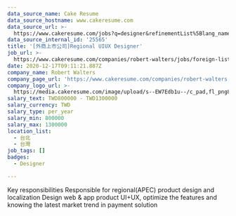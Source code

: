 ```yaml
---
data_source_name: Cake Resume
data_source_hostname: www.cakeresume.com
data_source_url: >-
  https://www.cakeresume.com/jobs?q=designer&refinementList%5Blang_name%5D%5B0%5D=English&refinementList%5Bsalary_type%5D=per_year
data_source_internal_id: '25565'
title: '[外商上市公司]Regional UIUX Designer'
job_url: >-
  https://www.cakeresume.com/companies/robert-walters/jobs/foreign-listed-company-regional-uiux-designer
date: 2020-12-17T09:11:21.887Z
company_name: Robert Walters
company_page_url: 'https://www.cakeresume.com/companies/robert-walters'
company_logo_url: >-
  https://media.cakeresume.com/image/upload/s--EW7Edb1u--/c_pad,fl_png8,h_200,w_200/v1600053194/xc6aglyvacjd8nwbof70.png
salary_text: TWD800000 - TWD1300000
salary_currency: TWD
salary_type: per_year
salary_min: 800000
salary_max: 1300000
location_list:
  - 台北
  - 台灣
job_tags: []
badges:
  - Designer

---
```


Key responsibilities Responsible for regional(APEC) product design and localization Design web & app product UI+UX, optimize the features and knowing the latest market trend in payment solution